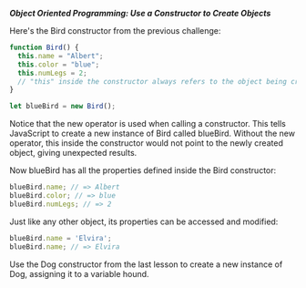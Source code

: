 ***Object Oriented Programming: Use a Constructor to Create Objects***

Here's the Bird constructor from the previous challenge:

```javascript
function Bird() {
  this.name = "Albert";
  this.color = "blue";
  this.numLegs = 2;
  // "this" inside the constructor always refers to the object being created
}

let blueBird = new Bird();
```

Notice that the new operator is used when calling a constructor. This tells JavaScript to create a new instance of Bird called blueBird. Without the new operator, this inside the constructor would not point to the newly created object, giving unexpected results.

Now blueBird has all the properties defined inside the Bird constructor:

```javascript
blueBird.name; // => Albert
blueBird.color; // => blue
blueBird.numLegs; // => 2
```

Just like any other object, its properties can be accessed and modified:

```javascript
blueBird.name = 'Elvira';
blueBird.name; // => Elvira
```

Use the Dog constructor from the last lesson to create a new instance of Dog, assigning it to a variable hound.
